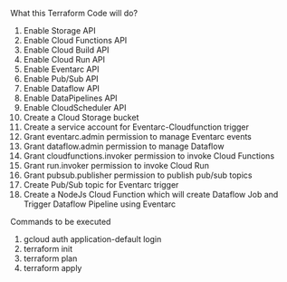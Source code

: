 What this Terraform Code will do?
1. Enable Storage API
2. Enable Cloud Functions API
3. Enable Cloud Build API
4. Enable Cloud Run API
5. Enable Eventarc API
6. Enable Pub/Sub API
7. Enable Dataflow API
8. Enable DataPipelines API
9. Enable CloudScheduler API
10. Create a Cloud Storage bucket
11. Create a service account for Eventarc-Cloudfunction trigger
12. Grant eventarc.admin permission to manage Eventarc events
13. Grant dataflow.admin permission to manage Dataflow
14. Grant cloudfunctions.invoker permission to invoke Cloud Functions 
15. Grant run.invoker permission to invoke Cloud Run 
16. Grant pubsub.publisher permission to publish pub/sub topics
17. Create Pub/Sub topic for Eventarc trigger
18. Create a NodeJs Cloud Function which will create Dataflow Job and Trigger Dataflow Pipeline using Eventarc

Commands to be executed
1. gcloud auth application-default login
2. terraform init
3. terraform plan
4. terraform apply